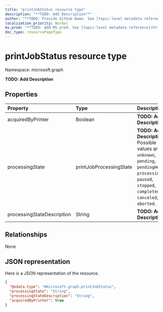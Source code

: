 ```yaml
---
title: "printJobStatus resource type"
description: "**TODO: Add Description**"
author: "**TODO: Provide Github Name. See [topic-level metadata reference](https://msgo.azurewebsites.net/add/document/guidelines/metadata.html#topic-level-metadata)**"
localization_priority: Normal
ms.prod: "**TODO: Add MS prod. See [topic-level metadata reference](https://msgo.azurewebsites.net/add/document/guidelines/metadata.html#topic-level-metadata)**"
doc_type: resourcePageType
---
```


# printJobStatus resource type


Namespace: microsoft.graph

**TODO: Add Description**

## Properties
|Property|Type|Description|
|:---|:---|:---|
|acquiredByPrinter|Boolean|**TODO: Add Description**|
|processingState|printJobProcessingState|**TODO: Add Description**. Possible values are: `unknown`, `pending`, `pendingHeld`, `processing`, `paused`, `stopped`, `completed`, `canceled`, `aborted`.|
|processingStateDescription|String|**TODO: Add Description**|

## Relationships
None

## JSON representation
Here is a JSON representation of the resource.
<!-- {
  "blockType": "resource",
  "@odata.type": "microsoft.graph.printJobStatus"
}
-->
``` json
{
  "@odata.type": "#microsoft.graph.printJobStatus",
  "processingState": "String",
  "processingStateDescription": "String",
  "acquiredByPrinter": true
}
```

